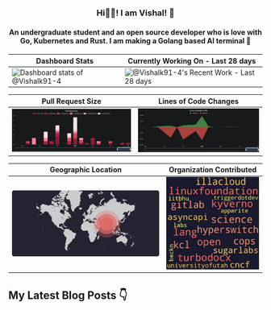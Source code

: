 <h3 align="center">Hi👋🏻! I am Vishal! 🌅</h3>

<h4 align="center">An undergraduate student and an open source developer who is love with Go, Kubernetes and Rust. I am making a Golang based AI terminal 🎉</h4>

| Dashboard Stats | Currently Working On - Last 28 days |
| ----------- | ----------- |
|<img alt="Dashboard stats of @Vishalk91-4" src="https://next.ossinsight.io/widgets/official/compose-user-dashboard-stats/thumbnail.png?user_id=116670999&image_size=auto" />|<img alt="@Vishalk91-4's Recent Work - Last 28 days" src="https://next.ossinsight.io/widgets/official/compose-currently-working-on/thumbnail.png?user_id=116670999&activity_type=all&image_size=auto" />|

| Pull Request Size | Lines of Code Changes |
| ----------- | ----------- |
|<img src="assets/prsiz.png" style="width:auto" />|<img src="assets/linesofpr.png" style="width:auto" />|

| Geographic Location | Organization Contributed |
| ----------- | ----------- |
|<img src="assets/image.png" style="width:auto" />|<img src="assets/org.jpeg" style="width:auto" />|

## My Latest Blog Posts 👇

<!-- HASHNODE_BLOG:START -->
<!-- HASHNODE_BLOG:END -->
